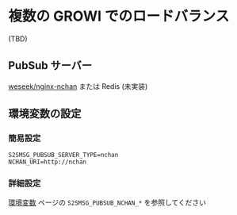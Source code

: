 # 複数の GROWI でのロードバランス

(TBD)

## PubSub サーバー

[weseek/nginx-nchan](https://hub.docker.com/repository/docker/weseek/nginx-nchan/) または Redis (未実装)

## 環境変数の設定

### 簡易設定

```
S2SMSG_PUBSUB_SERVER_TYPE=nchan
NCHAN_URI=http://nchan
```

### 詳細設定

[環境変数](./env-vars.md) ページの `S2SMSG_PUBSUB_NCHAN_*` を参照してください
